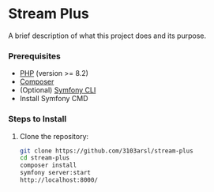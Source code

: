# Stream Plus

A brief description of what this project does and its purpose.

### Prerequisites

- [PHP](https://www.php.net/) (version >= 8.2)
- [Composer](https://getcomposer.org/)
- (Optional) [Symfony CLI](https://symfony.com/download)
- Install Symfony CMD

### Steps to Install

1. Clone the repository:
   ```bash
   git clone https://github.com/3103arsl/stream-plus
   cd stream-plus
   composer install
   symfony server:start
   http://localhost:8000/
